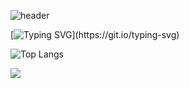 ![header](https://capsule-render.vercel.app/api?type=waving&height=300&color=gradient&text=Sukyung's%20Github&fontAlignY=40&desc=Frontend%20Developer)

[![Typing SVG](https://readme-typing-svg.demolab.com?font=Fira+Code&pause=1000&color=BEBEBE&width=435&lines=Welcome+to+my+profile!)](https://git.io/typing-svg)

![Top Langs](https://github-readme-stats.vercel.app/api/top-langs/?username=sukyung6999&layout=compact)

<picture>
  <source
    srcset="https://github-readme-stats.vercel.app/api?username=sukyung6999&show_icons=true&theme=dark"
    media="(prefers-color-scheme: dark)"
  />
  <source
    srcset="https://github-readme-stats.vercel.app/api?username=sukyung6999&show_icons=true"
    media="(prefers-color-scheme: light), (prefers-color-scheme: no-preference)"
  />
  <img src="https://github-readme-stats.vercel.app/api?username=sukyung6999&show_icons=true" />
</picture>

<!--
**sukyung6999/sukyung6999** is a ✨ _special_ ✨ repository because its `README.md` (this file) appears on your GitHub profile.

Here are some ideas to get you started:

- 🔭 I’m currently working on ...
- 🌱 I’m currently learning ...
- 👯 I’m looking to collaborate on ...
- 🤔 I’m looking for help with ...
- 💬 Ask me about ...
- 📫 How to reach me: ...
- 😄 Pronouns: ...
- ⚡ Fun fact: ...
-->
